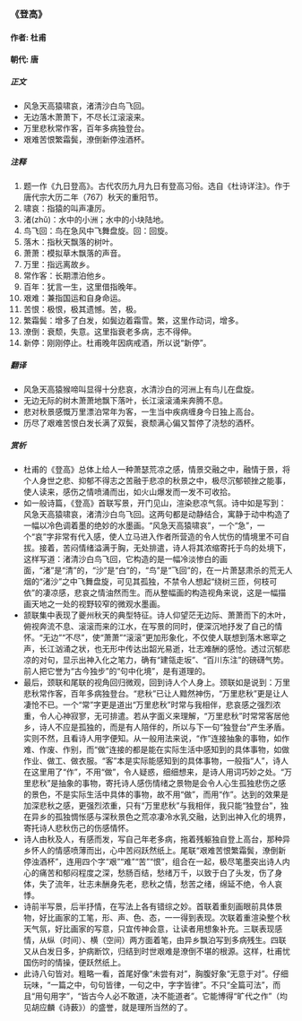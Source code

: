 ### 《登高》

#### 作者: 杜甫 

#### 朝代: 唐

##### **正文**

- 风急天高猿啸哀，渚清沙白鸟飞回。
- 无边落木萧萧下，不尽长江滚滚来。
- 万里悲秋常作客，百年多病独登台。
- 艰难苦恨繁霜鬓，潦倒新停浊酒杯。

##### **注释**

1. 题一作《九日登高》。古代农历九月九日有登高习俗。选自《杜诗详注》。作于唐代宗大历二年（767）秋天的重阳节。
2. 啸哀：指猿的叫声凄厉。
3. 渚(zhǔ)：水中的小洲；水中的小块陆地。
4. 鸟飞回：鸟在急风中飞舞盘旋。回：回旋。
5. 落木：指秋天飘落的树叶。
6. 萧萧：模拟草木飘落的声音。
7. 万里：指远离故乡。
8. 常作客：长期漂泊他乡。
9. 百年：犹言一生，这里借指晚年。
10. 艰难：兼指国运和自身命运。
11. 苦恨：极恨，极其遗憾。苦，极。
12. 繁霜鬓：增多了白发，如鬓边着霜雪。繁，这里作动词，增多。
13. 潦倒：衰颓，失意。这里指衰老多病，志不得伸。
14. 新停：刚刚停止。杜甫晚年因病戒酒，所以说“新停”。

##### **翻译**

- 风急天高猿猴啼叫显得十分悲哀，水清沙白的河洲上有鸟儿在盘旋。
- 无边无际的树木萧萧地飘下落叶，长江滚滚涌来奔腾不息。
- 悲对秋景感慨万里漂泊常年为客，一生当中疾病缠身今日独上高台。
- 历尽了艰难苦恨白发长满了双鬓，衰颓满心偏又暂停了浇愁的酒杯。

##### **赏析**

- 杜甫的《登高》总体上给人一种萧瑟荒凉之感，情景交融之中，融情于景，将个人身世之悲、抑郁不得志之苦融于悲凉的秋景之中，极尽沉郁顿挫之能事，使人读来，感伤之情喷涌而出，如火山爆发而一发不可收拾。
- 如一般诗篇，《登高》首联写景，开门见山，渲染悲凉气氛。诗中如是写到：风急天高猿啸哀，渚清沙白鸟飞回。这两句都是动静结合，寓静于动中构造了一幅以冷色调着墨的绝妙的水墨画。“风急天高猿啸哀”，一个“急”，一个“哀”字非常有代入感，使人立马进入作者所营造的令人忧伤的情境里不可自拔。接着，苦闷情绪溢满于胸，无处排遣，诗人将其浓缩寄托于鸟的处境下，这样写道：渚清沙白鸟飞回，它构造的是一幅冷淡惨白的画面，“渚”是“清”的，“沙”是“白”的，“鸟”是“飞回”的，在一片萧瑟肃杀的荒无人烟的“渚沙”之中飞舞盘旋，可见其孤独，不禁令人想起“绕树三匝，何枝可依”的凄凉感，悲哀之情油然而生。而从整幅画的构造视角来说，这是一幅描画天地之一处的视野较窄的微观水墨画。
- 颔联集中表现了夔州秋天的典型特征。诗人仰望茫无边际、萧萧而下的木叶，俯视奔流不息、滚滚而来的江水，在写景的同时，便深沉地抒发了自己的情怀。“无边”“不尽”，使“萧萧”“滚滚”更加形象化，不仅使人联想到落木窸窣之声，长江汹涌之状，也无形中传达出韶光易逝，壮志难酬的感怆。透过沉郁悲凉的对句，显示出神入化之笔力，确有“建瓴走坂”、“百川东注”的磅礴气势。前人把它誉为“古今独步”的“句中化境”，是有道理的。
- 最后，颈联和尾联的视角回归微观，回到诗人个人身上。颈联如是说到：万里悲秋常作客，百年多病独登台。“悲秋”已让人黯然神伤，“万里悲秋”更是让人凄怆不已。一个“常”字更是道出“万里悲秋”时常与我相伴，悲哀感之强烈浓重，令人心神寂寥，无可排遣。若从字面义来理解，“万里悲秋”时常常客居他乡，诗人不应是孤独的，而是有人陪伴的，所以与下一句“独登台”产生矛盾。实则不然，且看诗人用字便知。从一般用法来说，“作”连接抽象的事物，如作难、作废、作别，而“做”连接的都是能在实际生活中感知到的具体事物，如做作业、做工、做衣服。“客”本是实际能感知到的具体事物，一般指“人”，诗人在这里用了“作”，不用“做”，令人疑惑，细细想来，是诗人用词巧妙之处。“万里悲秋”是抽象的事物，寄托诗人感伤情绪之景物是会令人心生孤独悲伤之感的景色，不是实际生活中具体的事物，故不用“做”，而用“作”。达到的效果是加深悲秋之感，更强烈浓重，只有“万里悲秋”与我相伴，我只能“独登台”，独在异乡的孤独惆怅感与深秋景色之荒凉凄冷水乳交融，达到出神入化的境界，寄托诗人悲秋伤己的伤感情怀。
- 诗人由秋及人，有感而发，写自己年老多病，拖着残躯独自登上高台，那种异乡怀人的情感喷薄而出，心中苦闷跃然纸上。尾联“艰难苦恨繁霜鬓，潦倒新停浊酒杯”，连用四个字“艰”“难”“苦”“恨”，组合在一起，极尽笔墨突出诗人内心的痛苦和郁闷程度之深，愁肠百结，愁绪万千，以致于白了头发，伤了身体，失了流年，壮志未酬身先老，悲秋之情，愁苦之绪，绵延不绝，令人哀悸。
- 诗前半写景，后半抒情，在写法上各有错综之妙。首联着重刻画眼前具体景物，好比画家的工笔，形、声、色、态，一一得到表现。次联着重渲染整个秋天气氛，好比画家的写意，只宜传神会意，让读者用想象补充。三联表现感情，从纵（时间）、横（空间）两方面着笔，由异乡飘泊写到多病残生。四联又从白发日多，护病断饮，归结到时世艰难是潦倒不堪的根源。这样，杜甫忧国伤时的情操，便跃然纸上。
- 此诗八句皆对。粗略一看，首尾好像“未尝有对”，胸腹好象“无意于对”。仔细玩味，“一篇之中，句句皆律，一句之中，字字皆律”。不只“全篇可法”，而且“用句用字”，“皆古今人必不敢道，决不能道者”。它能博得“旷代之作”（均见胡应麟《诗薮》）的盛誉，就是理所当然的了。